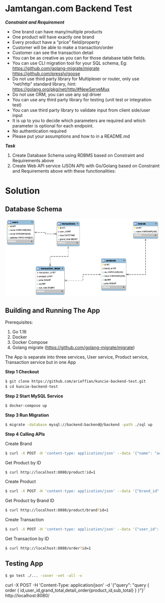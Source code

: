 # Jamtangan.com Backend Test

***Constraint and Requirement***
- One brand can have many/multiple products
- One product will have exactly one brand
- Every product have a “price” field/property
- Customer will be able to make a transaction/order
- Customer can see the transaction detail
- You can be as creative as you can for those database table fields.
- You can use CLI migration tool for your SQL schema, Eg:
https://github.com/golang-migrate/migrate
https://github.com/pressly/goose
- Do not use third party library for Multiplexer or router, only use “net/http” standard library, hint: https://golang.org/pkg/net/http/#NewServeMux
- Do not use ORM, you can use any sql driver
- You can use any third party library for testing (unit test or integration test)
- You can use third party library to validate input from client side/user input
- It is up to you to decide which parameters are required and which parameter is optional
for each endpoint.
- No authentication required
- Please put your assumptions and how to in a README.md

***Task***
1. Create Database Schema using RDBMS based on Constraint and Requirements above
2. Create Web API service (JSON API) with Go/Golang based on Constraint and
Requirements above with these functionalities:

# Solution

## Database Schema
![ERD](erd.png)

## Building and Running The App

Prerequisites:

1. Go 1.16
2. Docker
3. Docker Compose
4. Golang migrate (https://github.com/golang-migrate/migrate)

The App is separate into three services, User service, Product service, Transaction service but in one App

**Step 1 Checkout**

```bash
$ git clone https://github.com/arieffian/kuncie-backend-test.git
$ cd kuncie-backend-test
```

**Step 2 Start MySQL Service**

```bash
$ docker-compose up
```

**Step 3 Run Migration**

```bash
$ migrate -database mysql://backend:backend@/backend -path ./sql up
```

**Step 4 Calling APIs**

Create Brand
```bash
$ curl -X POST -H 'content-type: application/json' --data '{"name": "acer"}' http://localhost:8080/brand
``` 

Get Product by ID
```bash
$ curl http://localhost:8080/product?id=1
``` 

Create Product
```bash
$ curl -X POST -H 'content-type: application/json' --data '{"brand_id": 4, "name": "predator", "qty": 3, "price": 1050}' http://localhost:8080/product
``` 

Get Product by Brand ID
```bash
$ curl http://localhost:8080/product/brand?id=1
``` 

Create Transaction
```bash
$ curl -X POST -H 'content-type: application/json' --data '{"user_id": 1,"detail": [{"product_id": 1,"qty": 1},{"product_id": 2,"qty": 1},{"product_id": 3,"qty": 1}]}' http://localhost:8080/order
``` 

Get Transaction by ID
```bash
$ curl http://localhost:8080/order?id=1
``` 

## Testing App

```bash
$ go test ./... -cover -vet -all -v
``` 

curl -X POST -H 'Content-Type: application/json' -d '{"query": "query { order { id,user_id,grand_total,detail_order{product_id,sub_total} } }"}' http://localhost:8080/
